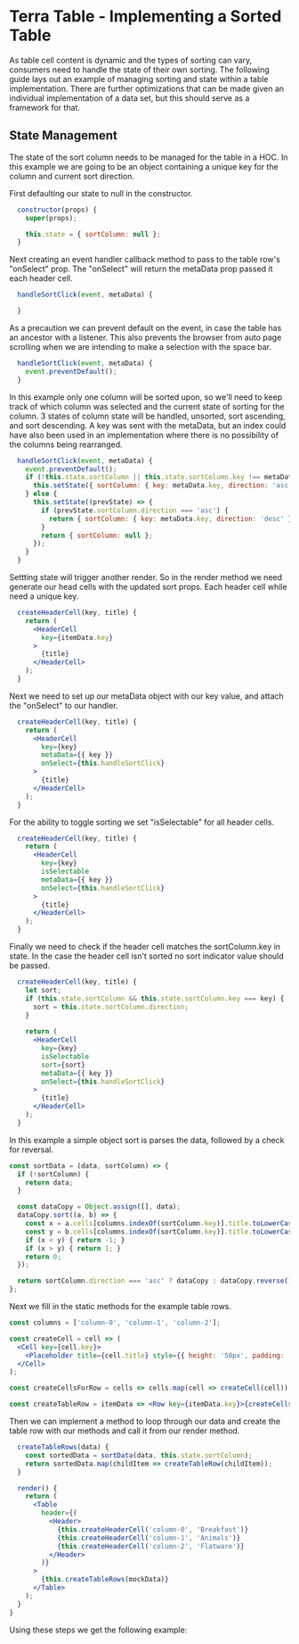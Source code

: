 # Terra Table - Implementing a Sorted Table

As table cell content is dynamic and the types of sorting can vary, consumers need to handle the state of their own sorting. The following guide lays out an example of managing sorting and state within a table implementation. There are further optimizations that can be made given an individual implementation of a data set, but this should serve as a framework for that.

## State Management
The state of the sort column needs to be managed for the table in a HOC. In this example we are going to be an object containing a unique key for the column and current sort direction.

 First defaulting our state to null in the constructor. 
```jsx
  constructor(props) {
    super(props);

    this.state = { sortColumn: null };
  }
```
Next creating an event handler callback method to pass to the table row's "onSelect" prop. The "onSelect" will return the metaData prop passed it each header cell.
```jsx
  handleSortClick(event, metaData) {

  }
```
As a precaution we can prevent default on the event, in case the table has an ancestor with a listener. This also prevents the browser from auto page scrolling when we are intending to make a selection with the space bar.
```jsx
  handleSortClick(event, metaData) {
    event.preventDefault();
  }
```
In this example only one column will be sorted upon, so we'll need to keep track of which column was selected and the current state of sorting for the column. 3 states of column state will be handled, unsorted, sort ascending, and sort descending. A key was sent with the metaData, but an index could have also been used in an implementation where there is no possibility of the columns being rearranged.
```jsx
  handleSortClick(event, metaData) {
    event.preventDefault();
    if (!this.state.sortColumn || this.state.sortColumn.key !== metaData.key) {
      this.setState({ sortColumn: { key: metaData.key, direction: 'asc' } });
    } else {
      this.setState((prevState) => {
        if (prevState.sortColumn.direction === 'asc') {
          return { sortColumn: { key: metaData.key, direction: 'desc' } };
        }
        return { sortColumn: null };
      });
    }
  }
```
Settting state will trigger another render. So in the render method we need generate our head cells with the updated sort props. Each header cell while need a unique key.
```jsx
  createHeaderCell(key, title) {
    return (
      <HeaderCell
        key={itemData.key}
      >
        {title}
      </HeaderCell>
    );
  }
```
Next we need to set up our metaData object with our key value, and attach the "onSelect" to our handler.
```jsx
  createHeaderCell(key, title) {
    return (
      <HeaderCell
        key={key}
        metaData={{ key }}
        onSelect={this.handleSortClick}
      >
        {title}
      </HeaderCell>
    );
  }
```
For the ability to toggle sorting we set "isSelectable" for all header cells.
```jsx
  createHeaderCell(key, title) {
    return (
      <HeaderCell
        key={key}
        isSelectable
        metaData={{ key }}
        onSelect={this.handleSortClick}
      >
        {title}
      </HeaderCell>
    );
  }
```
Finally we need to check if the header cell matches the sortColumn.key in state. In the case the header cell isn't sorted no sort indicator value should be passed.
```jsx
  createHeaderCell(key, title) {
    let sort;
    if (this.state.sortColumn && this.state.sortColumn.key === key) {
      sort = this.state.sortColumn.direction;
    }
  
    return (
      <HeaderCell
        key={key}
        isSelectable
        sort={sort}
        metaData={{ key }}
        onSelect={this.handleSortClick}
      >
        {title}
      </HeaderCell>
    );
  }
```
In this example a simple object sort is parses the data, followed by a check for reversal.
```jsx
const sortData = (data, sortColumn) => {
  if (!sortColumn) {
    return data;
  }

  const dataCopy = Object.assign([], data);
  dataCopy.sort((a, b) => {
    const x = a.cells[columns.indexOf(sortColumn.key)].title.toLowerCase();
    const y = b.cells[columns.indexOf(sortColumn.key)].title.toLowerCase();
    if (x < y) { return -1; }
    if (x > y) { return 1; }
    return 0;
  });

  return sortColumn.direction === 'asc' ? dataCopy : dataCopy.reverse();
};
```
Next we fill in the static methods for the example table rows.
```jsx
const columns = ['column-0', 'column-1', 'column-2'];

const createCell = cell => (
  <Cell key={cell.key}>
    <Placeholder title={cell.title} style={{ height: '50px', padding: '0' }} />
  </Cell>
);

const createCellsForRow = cells => cells.map(cell => createCell(cell));

const createTableRow = itemData => <Row key={itemData.key}>{createCellsForRow(itemData.cells)}</Row>;
```
Then we can implement a method to loop through our data and create the table row with our methods and call it from our render method. 
```jsx
  createTableRows(data) {
    const sortedData = sortData(data, this.state.sortColumn);
    return sortedData.map(childItem => createTableRow(childItem));
  }

  render() {
    return (
      <Table
        header={(
          <Header>
            {this.createHeaderCell('column-0', 'Breakfast')}
            {this.createHeaderCell('column-1', 'Animals')}
            {this.createHeaderCell('column-2', 'Flatware')}
          </Header>
        )}
      >
        {this.createTableRows(mockData)}
      </Table>
    );
  }
}
  ```
  Using these steps we get the following example:
